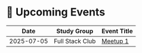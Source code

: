 # 📅 Upcoming Events

| Date       | Study Group      | Event Title   |
|------------|------------------|---------------|
| 2025-07-05 | Full Stack Club | [Meetup 1](./2025-07-05_full-stack-club_meetup-1.md) |